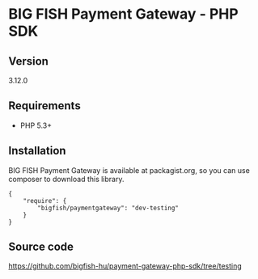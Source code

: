 # BIG FISH Payment Gateway - PHP SDK

## Version

3.12.0

## Requirements

 * PHP 5.3+

## Installation

BIG FISH Payment Gateway is available at packagist.org, so you can use composer to download this library.

```
{
    "require": {
        "bigfish/paymentgateway": "dev-testing"
    }
}
```

## Source code

https://github.com/bigfish-hu/payment-gateway-php-sdk/tree/testing
